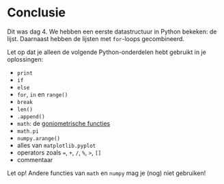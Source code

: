 # Conclusie

Dit was dag 4. We hebben een eerste datastructuur in Python bekeken: de lijst. Daarnaast hebben de lijsten met `for`-loops gecombineerd.

Let op dat je alleen de volgende Python-onderdelen hebt gebruikt in je oplossingen:

- `print`
- `if`
- `else`
- `for`, `in` en `range()`
- `break`
- `len()`
- `.append()`
- `math`: de [goniometrische functies](https://docs.python.org/2/library/math.html#trigonometric-functions)
- `math.pi`
- `numpy.arange()`
- alles van `matplotlib.pyplot`
- operators zoals `=`, `+`, `/`, `%`, `>`, `[]`
- commentaar

Let op! Andere functies van `math` en `numpy` mag je (nog) niet gebruiken!
